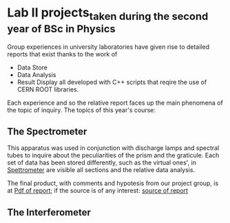 # Lab II projects<sub>taken during the second year of BSc in Physics</sub>
Group experiences in university laboratories have given rise to detailed reports that exist thanks to the work of
- Data Store
- Data Analysis
- Result Display
all developed with C++ scripts that reqire the use of CERN ROOT libraries. 

Each experience and so the relative report faces up the main phenomena of the topic of inquiry.
The topics of this year's course:
## The Spectrometer
This apparatus was used in conjunction with discharge lamps and spectral tubes to inquire about the peculiarities of the prism and the graticule. Each set of data has been stored differently, such as the virtual ones', in [Spettrometer](./#1:Spectrometer) are visible all sections and the relative data analysis.

The final product, with comments and hypotesis from our project group, is at [Pdf of report](./#1:Spettromentro/relazione_spettrometro.pdf); if the source is of any interest: [source of report](./#1:Spectrometer/relazione_spettrometro.tex)

## The Interferometer

